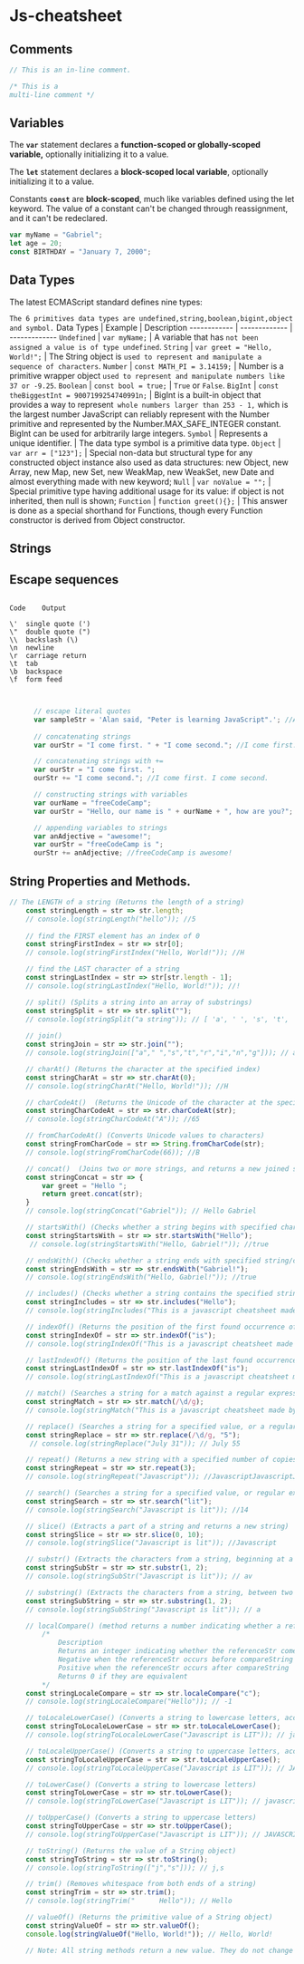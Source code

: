 # Js-cheatsheet

## Comments
```javascript
// This is an in-line comment.

/* This is a
multi-line comment */
```
## Variables
The **`var`** statement declares a **function-scoped or globally-scoped variable,** optionally initializing it to a value.

The **`let`** statement declares a **block-scoped local variable**, optionally initializing it to a value.

Constants **`const`** are **block-scoped**, much like variables defined using the let keyword. The value of a constant can't be changed through reassignment, and it can't be redeclared.



```javascript
var myName = "Gabriel";
let age = 20;
const BIRTHDAY = "January 7, 2000";
```

## Data Types 
The latest ECMAScript standard defines nine types:

`
The 6 primitives data types are undefined,string,boolean,bigint,object and symbol.
`
Data Types | Example | Description
------------ | ------------- |  -------------
`Undefined` | `var myName;` | A variable that has `not been assigned a value is of type undefined`. 
`String` | `var greet = "Hello, World!";` | The String object is `used to represent and manipulate a sequence of characters`.
`Number` | `const MATH_PI = 3.14159;` | Number is a primitive wrapper object `used to represent and manipulate numbers like 37 or -9.25`.
`Boolean` | `const bool = true;` | `True` or `False`.
`BigInt` | `const theBiggestInt = 9007199254740991n;` | BigInt is a built-in object that provides a way to represent` whole numbers larger than 253 - 1,` which is the largest number JavaScript can reliably represent with the Number primitive and represented by the Number.MAX_SAFE_INTEGER constant. BigInt can be used for arbitrarily large integers.
`Symbol` | Represents a unique identifier. | The data type symbol is a primitive data type. 
`Object` | `var arr = ["123"];` | Special non-data but structural type for any constructed object instance also used as data structures: new Object, new Array, new Map, new Set, new WeakMap, new WeakSet, new Date and almost everything made with new keyword;
`Null` | `var noValue = "";` | Special primitive type having additional usage for its value: if object is not inherited, then null is shown;
`Function` | `function greet(){};` | This answer is done as a special shorthand for Functions, though every Function constructor is derived from Object constructor.

## Strings

##  Escape sequences

```
 
Code	Output

\'	single quote (')
\"	double quote (")
\\	backslash (\)
\n	newline
\r	carriage return
\t	tab
\b	backspace
\f	form feed
             
```
```javascript

      // escape literal quotes
      var sampleStr = 'Alan said, "Peter is learning JavaScript".'; //Alan said, "Peter is learning JavaScript"
     
      // concatenating strings
      var ourStr = "I come first. " + "I come second."; //I come first. I come second.

      // concatenating strings with +=
      var ourStr = "I come first. ";
      ourStr += "I come second."; //I come first. I come second.

      // constructing strings with variables
      var ourName = "freeCodeCamp";
      var ourStr = "Hello, our name is " + ourName + ", how are you?"; //Hello, our name is freeCodeCamp, how are you?

      // appending variables to strings
      var anAdjective = "awesome!";
      var ourStr = "freeCodeCamp is ";
      ourStr += anAdjective; //freeCodeCamp is awesome!

```
## String Properties and Methods.
```javascript
// The LENGTH of a string (Returns the length of a string)
	const stringLength = str => str.length; 
	// console.log(stringLength("hello")); //5
	
	// find the FIRST element has an index of 0
	const stringFirstIndex = str => str[0];
	// console.log(stringFirstIndex("Hello, World!")); //H

	// find the LAST character of a string
	const stringLastIndex = str => str[str.length - 1];
	// console.log(stringLastIndex("Hello, World!")); //!

	// split() (Splits a string into an array of substrings)
	const stringSplit = str => str.split("");
	// console.log(stringSplit("a string")); // ​​​​​[ 'a', ' ', 's', 't', 'r', 'i', 'n', 'g' ]​​​​​ 
	
	// join()
	const stringJoin = str => str.join("");
	// console.log(stringJoin(["a"," ","s","t","r","i","n","g"])); // a string

	// charAt() (Returns the character at the specified index) 
	const stringCharAt = str => str.charAt(0);
	// console.log(stringCharAt("Hello, World!")); //H

	// charCodeAt()  (Returns the Unicode of the character at the specified index)
	const stringCharCodeAt = str => str.charCodeAt(str);
	// console.log(stringCharCodeAt("A")); //65

	// fromCharCodeAt() (Converts Unicode values to characters)
	const stringFromCharCode = str => String.fromCharCode(str);
	// console.log(stringFromCharCode(66)); //B

	// concat()  (Joins two or more strings, and returns a new joined strings)
	const stringConcat = str => {
		var greet = "Hello ";
		return greet.concat(str);
	}
	// console.log(stringConcat("Gabriel")); // Hello Gabriel

	// startsWith() (Checks whether a string begins with specified characters)
	const stringStartsWith = str => str.startsWith("Hello");
	 // console.log(stringStartsWith("Hello, Gabriel!")); //true

	// endsWith() (Checks whether a string ends with specified string/characters)
	const stringEndsWith = str => str.endsWith("Gabriel!");
	// console.log(stringEndsWith("Hello, Gabriel!")); //true

	// includes() (Checks whether a string contains the specified string/characters)
	const stringIncludes = str => str.includes("Hello");
	// console.log(stringIncludes("This is a javascript cheatsheet made by Gabriel")); //false

	// indexOf() (Returns the position of the first found occurrence of a specified value in a string)
	const stringIndexOf = str => str.indexOf("is");
	// console.log(stringIndexOf("This is a javascript cheatsheet made by Gabriel")); //2

	// lastIndexOf() (Returns the position of the last found occurrence of a specified value in a string)
	const stringLastIndexOf = str => str.lastIndexOf("is");
	// console.log(stringLastIndexOf("This is a javascript cheatsheet made by Gabriel")); //5

	// match() (Searches a string for a match against a regular expression, and returns the matches)
	const stringMatch = str => str.match(/\d/g);
	// console.log(stringMatch("This is a javascript cheatsheet made by Gabriel on July 31")); //["3", "1"]

	// replace() (Searches a string for a specified value, or a regular expression, and returns a new string where the specified values are replaced)
	const stringReplace = str => str.replace(/\d/g, "5");
	 // console.log(stringReplace("July 31")); // July 55

	// repeat() (Returns a new string with a specified number of copies of an existing string)
	const stringRepeat = str => str.repeat(3);
	// console.log(stringRepeat("Javascript")); //JavascriptJavascriptJavascript

	// search() (Searches a string for a specified value, or regular expression, and returns the position of the match)
	const stringSearch = str => str.search("lit");
	// console.log(stringSearch("Javascript is lit")); //14

	// slice() (Extracts a part of a string and returns a new string)
	const stringSlice = str => str.slice(0, 10);
	// console.log(stringSlice("Javascript is lit")); //Javascript

	// substr() (Extracts the characters from a string, beginning at a specified start position, and through the specified number of character)
	const stringSubStr = str => str.substr(1, 2);
	// console.log(stringSubStr("Javascript is lit")); // av

	// substring() (Extracts the characters from a string, between two specified indices)
	const stringSubString = str => str.substring(1, 2);
	// console.log(stringSubString("Javascript is lit")); // a

	// localCompare() (method returns a number indicating whether a reference string comes before, or after, or is the same as the given string in sort order.)
		/*
			Description
			Returns an integer indicating whether the referenceStr comes before, after or is equivalent to the compareString.
			Negative when the referenceStr occurs before compareString
			Positive when the referenceStr occurs after compareString
			Returns 0 if they are equivalent
		*/
	const stringLocaleCompare = str => str.localeCompare("c");
	// console.log(stringLocaleCompare("Hello")); // -1

	// toLocaleLowerCase() (Converts a string to lowercase letters, according to the host's locale)
	const stringToLocaleLowerCase = str => str.toLocaleLowerCase();
	// console.log(stringToLocaleLowerCase("Javascript is LIT")); // javascript is lit

	// toLocaleUpperCase() (Converts a string to uppercase letters, according to the host's locale)
	const stringToLocaleUpperCase = str => str.toLocaleUpperCase();
	// console.log(stringToLocaleUpperCase("Javascript is LIT")); // JAVASCRIPT IS LIT

	// toLowerCase() (Converts a string to lowercase letters)
	const stringToLowerCase = str => str.toLowerCase();
	// console.log(stringToLowerCase("Javascript is LIT")); // javascript is lit

	// toUpperCase() (Converts a string to uppercase letters)
	const stringToUpperCase = str => str.toUpperCase();
	// console.log(stringToUpperCase("Javascript is LIT")); // JAVASCRIPT IS LIT

	// toString() (Returns the value of a String object)
	const stringToString = str => str.toString();
	// console.log(stringToString(["j","s"])); // j,s

	// trim() (Removes whitespace from both ends of a string)
	const stringTrim = str => str.trim();
	// console.log(stringTrim("      Hello")); // Hello

	// valueOf() (Returns the primitive value of a String object)
	const stringValueOf = str => str.valueOf();
	console.log(stringValueOf("Hello, World!")); // Hello, World!

	// Note: All string methods return a new value. They do not change the original variable.

```
